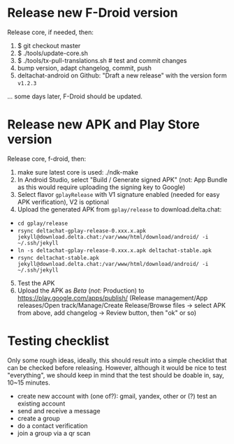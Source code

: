 # Release new F-Droid version

Release core, if needed, then:

1. $ git checkout master
2. $ ./tools/update-core.sh
3. $ ./tools/tx-pull-translations.sh  # test and commit changes
4. bump version, adapt changelog, commit, push
5. deltachat-android on Github: "Draft a new release" with the version form `v1.2.3`

... some days later, F-Droid should be updated.


# Release new APK and Play Store version

Release core, f-droid, then:

1. make sure latest core is used: ./ndk-make
2. In Android Studio, select "Build / Generate signed APK"
   (not: App Bundle as this would require uploading the signing key to Google)
3. Select flavor `gplayRelease` with V1 signature enabled
   (needed for easy APK verification), V2 is optional
4. Upload the generated APK from `gplay/release` to download.delta.chat:
  - `cd gplay/release`
  - `rsync deltachat-gplay-release-0.xxx.x.apk jekyll@download.delta.chat:/var/www/html/download/android/ -i ~/.ssh/jekyll `
  - `ln -s deltachat-gplay-release-0.xxx.x.apk deltachat-stable.apk `
  - `rsync deltachat-stable.apk jekyll@download.delta.chat:/var/www/html/download/android/ -i ~/.ssh/jekyll `
5. Test the APK
6. Upload the APK as _Beta_ (_not:_ Production) to https://play.google.com/apps/publish/
   (Release management/App releases/Open track/Manage/Create Release/Browse files ->
   select APK from above, add changelog -> Review button, then "ok" or so)

# Testing checklist

Only some rough ideas, ideally, this should result into a simple checklist
that can be checked before releasing.
However, although it would be nice to test "everything", we should keep in mind
that the test should be doable in, say, 10~15 minutes.
- create new account with (one of?): gmail, yandex, other
  or (?) test an existing account
- send and receive a message
- create a group
- do a contact verification
- join a group via a qr scan
